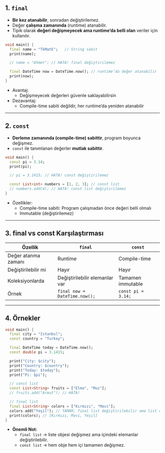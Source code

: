 
## 1. **`final`**

- **Bir kez atanabilir**, sonradan değiştirilemez.
- Değer **çalışma zamanında** (runtime) atanabilir.
- Tipik olarak **değeri değişmeyecek ama runtime’da belli olan** veriler için kullanılır.

```dart
void main() {
  final name = "TkMatE";   // String sabit
  print(name);

  // name = "Ahmet"; // HATA! final değiştirilemez

  final DateTime now = DateTime.now(); // runtime’da değer atanabilir
  print(now);
}
```

- Avantaj:
    - Değişmeyecek değerleri güvenle saklayabilirsin
- Dezavantaj:
    - Compile-time sabiti değildir, her runtime’da yeniden atanabilir

---

## 2. **`const`**

- **Derleme zamanında (compile-time) sabittir**, program boyunca değişmez.
- `const` ile tanımlanan değerler **mutlak sabittir**.

```dart
void main() {
  const pi = 3.14;
  print(pi);

  // pi = 3.1415; // HATA! const değiştirilemez

  const List<int> numbers = [1, 2, 3]; // const list
  // numbers.add(4); // HATA! const list değiştirilemez
}
```

- Özellikler:
    - Compile-time sabiti: Program çalışmadan önce değeri belli olmalı
    - Immutable (değiştirilemez)

---

## 3. **final vs const Karşılaştırması**

|Özellik|`final`|`const`|
|---|---|---|
|Değer atanma zamanı|Runtime|Compile-time|
|Değiştirilebilir mi|Hayır|Hayır|
|Koleksiyonlarda|Değiştirilebilir elemanlar var|Tamamen immutable|
|Örnek|`final now = DateTime.now();`|`const pi = 3.14;`|

---

## 4. **Örnekler**

```dart
void main() {
  final city = "Istanbul";
  const country = "Turkey";

  final DateTime today = DateTime.now();
  const double pi = 3.1415;

  print("City: $city");
  print("Country: $country");
  print("Today: $today");
  print("Pi: $pi");

  // const list
  const List<String> fruits = ["Elma", "Muz"];
  // fruits.add("Armut"); // HATA!

  // final list
  final List<String> colors = ["Kırmızı", "Mavi"];
  colors.add("Yeşil"); // TAMAM, final list değiştirilebilir ama list objesi değiştirilemez
  print(colors); // [Kırmızı, Mavi, Yeşil]
}
```

- **Önemli Not:**
    - `final list` → liste objesi değişmez ama içindeki elemanlar değiştirilebilir.
    - `const list` → hem obje hem içi tamamen değişmez.
